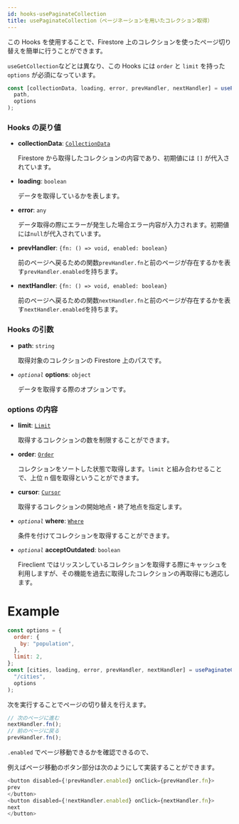 ```yaml
---
id: hooks-usePaginateCollection
title: usePaginateCollection（ページネーションを用いたコレクション取得）
---
```


この Hooks を使用することで、Firestore 上のコレクションを使ったページ切り替えを簡単に行うことができます。

`useGetCollection`などとは異なり、この Hooks には `order` と `limit` を持った `options` が必須になっています。

```js
const [collectionData, loading, error, prevHandler, nextHandler] = usePaginateCollection(
  path,
  options
);
```

### Hooks の戻り値

- **collectionData**: [`CollectionData`](misc-type.md#collectiondata)

  Firestore から取得したコレクションの内容であり、初期値には `[]` が代入されています。

- **loading**: `boolean`

  データを取得しているかを表します。

- **error**: `any`

  データ取得の際にエラーが発生した場合エラー内容が入力されます。初期値には`null`が代入されています。

- **prevHandler**: `{fn: () => void, enabled: boolean}`

  前のページへ戻るための関数`prevHandler.fn`と前のページが存在するかを表す`prevHandler.enabled`を持ちます。

- **nextHandler**: `{fn: () => void, enabled: boolean}`

  前のページへ戻るための関数`nextHandler.fn`と前のページが存在するかを表す`nextHandler.enabled`を持ちます。

### Hooks の引数

- **path**: `string`

  取得対象のコレクションの Firestore 上のパスです。

- _`optional`_ **options**: `object`

  データを取得する際のオプションです。

### options の内容

- **limit**: [`Limit`](options-overview.md#limit)

  取得するコレクションの数を制限することができます。

- **order**: [`Order`](options-overview.md#order)

  コレクションをソートした状態で取得します。`limit` と組み合わせることで、上位 n 個を取得ということができます。

- **cursor**: [`Cursor`](options-overview.md#cursor)

  取得するコレクションの開始地点・終了地点を指定します。

- _`optional`_ **where**: [`Where`](options-overview.md#where)

  条件を付けてコレクションを取得することができます。

- _`optional`_ **acceptOutdated**: `boolean`

  Fireclient ではリッスンしているコレクションを取得する際にキャッシュを利用しますが、その機能を過去に取得したコレクションの再取得にも適応します。

# Example

```js
const options = {
  order: {
    by: "population",
  },
  limit: 2,
};
const [cities, loading, error, prevHandler, nextHandler] = usePaginateCollection(
  "/cities",
  options
);
```

次を実行することでページの切り替えを行えます。

```js
// 次のページに進む
nextHandler.fn();
// 前のページに戻る
prevHandler.fn();
```

`.enabled` でページ移動できるかを確認できるので、

例えばページ移動のボタン部分は次のようにして実装することができます。

```js
<button disabled={!prevHandler.enabled} onClick={prevHandler.fn}>
prev
</button>
<button disabled={!nextHandler.enabled} onClick={nextHandler.fn}>
next
</button>
```
